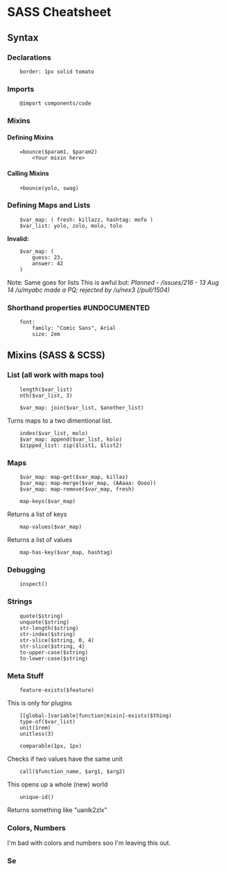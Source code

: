 # SASS Cheatsheet
## Syntax
### Declarations
```stylus
	border: 1px solid tomato
```

### Imports
```stylus
	@import components/code
```
### Mixins
#### Defining Mixins
```stylus
	=bounce($param1, $param2)
		<Your mixin here>
```
#### Calling Mixins
```stylus
	+bounce(yolo, swag)
```
### Defining Maps and Lists
```stylus
	$var_map: ( fresh: killazz, hashtag: mofo )
	$var_list: yolo, zolo, molo, tolo
```
**Invalid:**
```stylus
	$var_map: (
		guess: 23,
		answer: 42
	)
```
Note: Same goes for lists
This is awful but:
*Planned - /issues/216 - 13 Aug 14*
*/u/myabc made a PQ; rejected by /u/nex3 (/pull/1504)*

### Shorthand properties #UNDOCUMENTED
```stylus
	font:
		family: "Comic Sans", Arial
		size: 2em
```
## Mixins (SASS & SCSS)
### List (all work with maps too)
```stylus
	length($var_list)
	nth($var_list, 3)
```

```stylus
	$var_map: join($var_list, $another_list)
```
Turns maps to a two dimentional list.
```stylus
	index($var_list, molo)
	$var_map: append($var_list, kolo)
	$zipped_list: zip($list1, $list2)
```
### Maps
```stylus
	$var_map: map-get($var_map, killaz)
	$var_map: map-merge($var_map, (AAaaa: Oooo))
	$var_map: map-remove($var_map, fresh)
```
```stylus
	map-keys($var_map)
```
Returns a list of keys
```stylus
	map-values($var_map)
```
Returns a list of values
```stylus
	map-has-key($var_map, hashtag)
```
### Debugging
```stylus
	inspect()
```

### Strings
```stylus
	quote($string)
	unquote($string)
	str-length($string)
	str-index($string)
	str-slice($string, 0, 4)
	str-slice($string, 4)
	to-upper-case($string)
	to-lower-case($string)
```

### Meta Stuff
```stylus
	feature-exists($feature)
```
This is only for plugins
```stylus
	[[global-]variable|function|mixin]-exists($thing)
	type-of($var_list)
	unit(1rem)
	unitless(3)
```
```stylus
	comparable(1px, 1px)
```
Checks if two values have the same unit
```stylus
	call($function_name, $arg1, $arg2)
```
This opens up a whole (new) world
```stylus
	unique-id()
```
Returns something like "uanlk2zlx"

### Colors, Numbers
I'm bad with colors and numbers soo I'm leaving this out.

### Se